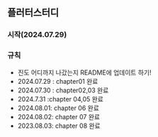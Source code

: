 ## 플러터스터디
### 시작(2024.07.29)
### 규칙
- 진도 어디까지 나갔는지 README에 업데이트 하기!
- 2024.07.29 : chapter01 완료
- 2024.07.30 : chapter02,03 완료
- 2024.7.31 :chapter 04,05 완료
- 2024.08.01: chapter 06 완료
- 2024.08.02: chapter 07 완료
- 2023.08.03: chapter 08 완료
